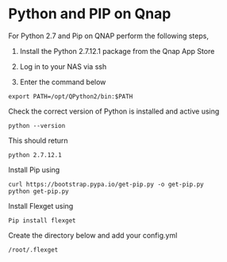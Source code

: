 # Python and PIP on Qnap

For Python 2.7 and Pip on QNAP perform the following steps,

1) Install the Python 2.7.12.1 package from the Qnap App Store

2) Log in to your NAS via ssh

3) Enter the command below

```
export PATH=/opt/QPython2/bin:$PATH
```
Check the correct version of Python is installed and active using
```
python --version
```
This should return
```
python 2.7.12.1
```
Install Pip using
```
curl https://bootstrap.pypa.io/get-pip.py -o get-pip.py
python get-pip.py
```
Install Flexget using
```
Pip install flexget
```
Create the directory below and add your config.yml
```
/root/.flexget
```
